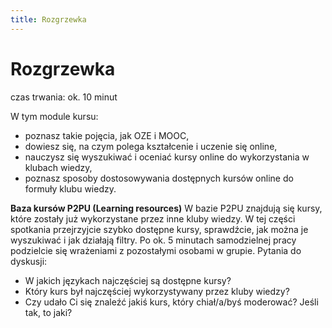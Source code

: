```yaml
---
title: Rozgrzewka
---
```

# Rozgrzewka
czas trwania: ok. 10 minut

W tym module kursu:
* poznasz takie pojęcia, jak OZE i MOOC,
* dowiesz się, na czym polega kształcenie i uczenie się online,
* nauczysz się wyszukiwać i oceniać kursy online do wykorzystania w klubach wiedzy,
* poznasz sposoby dostosowywania dostępnych kursów online do formuły klubu wiedzy.

**Baza kursów P2PU (Learning resources)**
W bazie P2PU znajdują się kursy, które zostały już wykorzystane przez inne kluby wiedzy. W tej części spotkania przejrzyjcie szybko dostępne kursy, sprawdźcie, jak można je  wyszukiwać i jak działają filtry. Po ok. 5 minutach samodzielnej pracy podzielcie się  wrażeniami z pozostałymi osobami w grupie. Pytania do dyskusji:
* W jakich językach najczęściej są dostępne kursy?
* Który kurs był najczęściej wykorzystywany przez kluby wiedzy?
* Czy udało Ci się znaleźć jakiś kurs, który chiał/a/byś moderować? Jeśli tak, to jaki?
